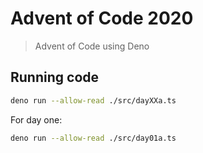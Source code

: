# Advent of Code 2020

> Advent of Code using Deno

## Running code

```bash
deno run --allow-read ./src/dayXXa.ts
```

For day one:

```bash
deno run --allow-read ./src/day01a.ts
```
